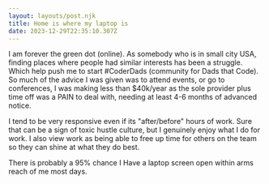 ```yaml
---
layout: layouts/post.njk
title: Home is where my laptop is
date: 2023-12-29T22:35:10.307Z
---
```

I﻿ am forever the green dot (online). As somebody who is in small city USA, finding places where people had similar interests has been  a  struggle. Which help push me to start #CoderDads (community for Dads that Code). So much of the advice I was given was to attend events, or go to conferences, I was making less than $40k/year as the sole provider plus time off was a PAIN to deal with, needing at least 4-6 months of advanced notice. 

I﻿ tend to be very responsive even if its "after/before" hours of work. Sure that can be a sign of toxic hustle culture, but I genuinely enjoy what I do for work. I also view work as being able to free up time for others on the team so they can shine at what they do best. 

T﻿here is probably a 95% chance I Have a laptop screen open within arms reach of me most days. 




